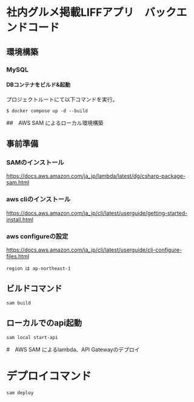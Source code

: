 # 社内グルメ掲載LIFFアプリ　バックエンドコード

## 環境構築
### MySQL
#### DBコンテナをビルド&起動
プロジェクトルートにて以下コマンドを実行。
```
$ docker compose up -d --build
```

##　AWS SAM によるローカル環境構築

## 事前準備 
### SAMのインストール
https://docs.aws.amazon.com/ja_jp/lambda/latest/dg/csharp-package-sam.html
### aws cliのインストール
https://docs.aws.amazon.com/ja_jp/cli/latest/userguide/getting-started-install.html
### aws configureの設定
https://docs.aws.amazon.com/ja_jp/cli/latest/userguide/cli-configure-files.html
```
region は ap-northeast-1
```

## ビルドコマンド
```
sam build
```

## ローカルでのapi起動
```
sam local start-api
```

#　AWS SAM によるlambda、API Gatewayのデプロイ

# デプロイコマンド
```
sam deploy
```